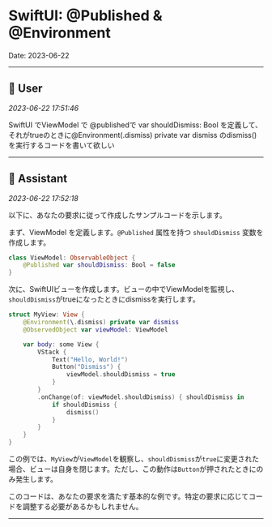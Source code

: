 # SwiftUI: @Published & @Environment

Date: 2023-06-22

---

## 👤 User
*2023-06-22 17:51:46*

SwiftUI でViewModel で @publishedで var shouldDismiss: Bool を定義して、それがtrueのときに@Environment(\.dismiss) private var dismiss のdismiss()を実行するコードを書いて欲しい

---

## 🤖 Assistant
*2023-06-22 17:52:18*

以下に、あなたの要求に従って作成したサンプルコードを示します。

まず、ViewModel を定義します。`@Published` 属性を持つ `shouldDismiss` 変数を作成します。

```swift
class ViewModel: ObservableObject {
    @Published var shouldDismiss: Bool = false
}
```

次に、SwiftUIビューを作成します。ビューの中でViewModelを監視し、`shouldDismiss`がtrueになったときにdismissを実行します。

```swift
struct MyView: View {
    @Environment(\.dismiss) private var dismiss
    @ObservedObject var viewModel: ViewModel

    var body: some View {
        VStack {
            Text("Hello, World!")
            Button("Dismiss") {
                viewModel.shouldDismiss = true
            }
        }
        .onChange(of: viewModel.shouldDismiss) { shouldDismiss in
            if shouldDismiss {
                dismiss()
            }
        }
    }
}
```

この例では、`MyView`が`ViewModel`を観察し、`shouldDismiss`が`true`に変更された場合、ビューは自身を閉じます。ただし、この動作は`Button`が押されたときにのみ発生します。

このコードは、あなたの要求を満たす基本的な例です。特定の要求に応じてコードを調整する必要があるかもしれません。

---
